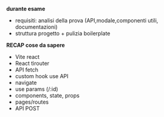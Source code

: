 **durante esame**
- requisiti: analisi della prova (API,modale,componenti utili, documentazioni)
- struttura progetto + pulizia boilerplate


**RECAP cose da sapere**

- Vite react
- React tìrouter
- API fetch
- custom hook use API
- navigate
- use params (/:id)
- components, state, props
- pages/routes
- API POST